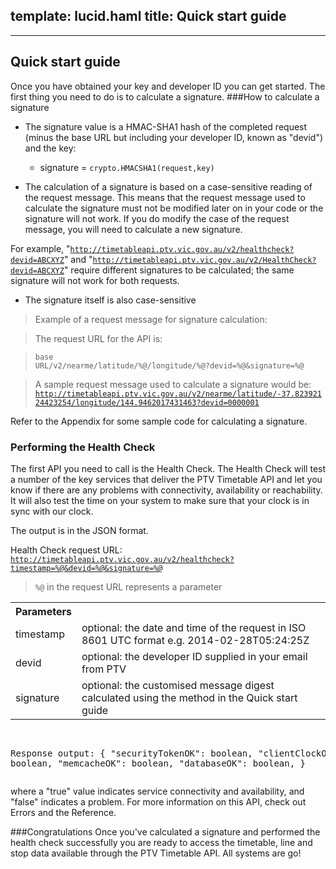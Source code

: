 template: lucid.haml
title: Quick start guide
---
---
## Quick start guide
Once you have obtained your key and developer ID you can get started. The first thing you need to do is to calculate a signature.
###How to calculate a signature
* The signature value is a HMAC-SHA1 hash of the completed request (minus the base URL but including your developer ID, known as "devid") and the key:
   
    * signature        =        <code>crypto.HMACSHA1(request,key)</code>

* The calculation of a signature is based on a case-sensitive reading of the request message. This means that the request message used to calculate the signature must not be modified later on in your code or the signature will not work. If you do modify the case of the request message, you will need to calculate a new signature.

For example, "<code>http://timetableapi.ptv.vic.gov.au/v2/healthcheck?devid=ABCXYZ</code>" and "<code>http://timetableapi.ptv.vic.gov.au/v2/HealthCheck?devid=ABCXYZ</code>" require different signatures to be calculated; the same signature will not work for both requests.
* The signature itself is also case-sensitive

>Example of a request message for signature calculation:

> The request URL for the  API is:

><code>base URL/v2/nearme/latitude/%@/longitude/%@?devid=%@&signature=%@</code>

> A sample request message used to calculate a signature would be:
> <code>http://timetableapi.ptv.vic.gov.au/v2/nearme/latitude/-37.82392124423254/longitude/144.9462017431463?devid=0000001</code>



Refer to the Appendix for some sample code for calculating a signature.
### Performing the Health Check
The first API you need to call is the Health Check.
The Health Check will test a number of the key services that deliver the PTV Timetable API and let you know if there are any problems with connectivity, availability or reachability.
It will also test the time on your system to make sure that your clock is in sync with our clock.

The output is in the JSON format. <a href="#fig-healthcheck"></a>

Health Check request URL:
<code>http://timetableapi.ptv.vic.gov.au/v2/healthcheck?timestamp=%@&devid=%@&signature=%@</code>

><code>%@</code> in the request URL represents a parameter



<div id="fig-healthcheck">



<table>
<tr>
<th>Parameters</th></tr>
<tr>
<td>timestamp</td><td>optional: the date and time of the request in ISO 8601 UTC format e.g. 2014-02-28T05:24:25Z</td>
</tr><tr>
<td>devid</td><td>optional: the developer ID supplied in your email from PTV</td>
</tr><tr>
<td>signature</td><td>optional: the customised message digest calculated using the method in the Quick start guide</td>
</tr>
</table>  
<pre>

Response output:
{
  "securityTokenOK": boolean,
  "clientClockOK": boolean,
  "memcacheOK": boolean,
  "databaseOK": boolean,
}
</pre>
where a "true" value indicates service connectivity and availability, and "false" indicates a problem. For more information on this API, check out Errors and the Reference.
</div>
###Congratulations
Once you've calculated a signature and performed the health check successfully you are ready to access the timetable, line and stop data available through the PTV Timetable API.
All systems are go!